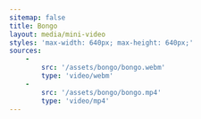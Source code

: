 ```yaml
---
sitemap: false
title: Bongo
layout: media/mini-video
styles: 'max-width: 640px; max-height: 640px;'
sources:
    -
        src: '/assets/bongo/bongo.webm'
        type: 'video/webm'
    -
        src: '/assets/bongo/bongo.mp4'
        type: 'video/mp4'
---
```

